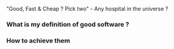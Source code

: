 "Good, Fast & Cheap ? Pick two" - Any hospital in the universe ?

### What is my definition of good software ?


### How to achieve them 
